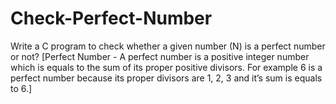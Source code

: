 # Check-Perfect-Number
Write a C program to check whether a given number (N) is a perfect number or not? [Perfect Number - A perfect number is a positive integer number which is equals to the sum of its proper positive divisors. For example 6 is a perfect number because its proper divisors are 1, 2, 3 and it’s sum is equals to 6.]
